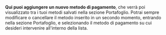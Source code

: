 **Qui puoi aggiungere un nuovo metodo di pagamento**, che verrà poi visualizzato tra i tuoi metodi salvati nella sezione Portafoglio. 
Potrai sempre modificare o cancellare il metodo inserito in un secondo momento, entrando nella sezione Portafoglio, e selezionando il metodo di pagamento su cui desideri intervenire all'interno della lista.
